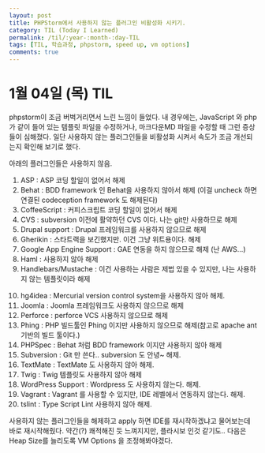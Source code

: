 ```yaml
---
layout: post
title: PHPStorm에서 사용하지 않는 플러그인 비활성화 시키기.
category: TIL (Today I Learned)
permalink: /til/:year-:month-:day-TIL
tags: [TIL, 학습과정, phpstorm, speed up, vm options]
comments: true
---
```


# 1월 04일 (목) TIL

phpstorm이 조금 버벅거리면서 느린 느낌이 들었다. 내 경우에는, JavaScript 와 php 가 같이 들어 있는 템플릿 파일을 수정하거나, 마크다운MD 파일을 수정할 때 그런 증상들이 심해졌다.
일단 사용하지 않는 플러그인들을 비활성화 시켜서 속도가 조금 개선되는지 확인해 보기로 했다.

아래의 플러그인들은 사용하지 않음.

1. ASP : ASP 코딩 할일이 없어서 해제
2. Behat : BDD framework 인 Behat을 사용하지 않아서 해제
 (이걸 uncheck 하면 연결된 codeception framework 도 해제된다)
3. CoffeeScript : 커피스크립트 코딩 할일이 없어서 해제
4. CVS : subversion 이전에 활약하던 CVS 이다. 나는 git만 사용하므로 해제
5. Drupal support : Drupal 프레임워크를 사용하지 않으므로 해제
6. Gherikin  : 스타트랙을 보긴했지만. 이건 그냥 위트용이다. 해제
7. Google App Engine Support : GAE 연동을 하지 않으므로 해제 (난 AWS...)
8. Haml : 사용하지 않아 해제
9. Handlebars/Mustache : 이건 사용하는 사람은 제법 있을 수 있지만, 나는 사용하지 않는 템플릿이라 해제
<!--more-->
10. hg4idea : Mercurial version control system을 사용하지 않아 해제.
11. Joomla : Joomla 프레임워크도 사용하지 않으므로 해제
12. Perforce : perforce VCS 사용하지 않으므로 해제
13. Phing : PHP 빌드툴인 Phing 이지만 사용하지 않으므로 해제(참고로 apache ant 기반의 빌드 툴이다.)
14. PHPSpec : Behat 처럼 BDD framework 이지만 사용하지 않아 해제
15. Subversion : Git 만 쓴다.. subversion 도 안녕~ 해제.
16. TextMate : TextMate 도 사용하지 않아 해제.
17. Twig : Twig 템플릿도 사용하지 않아 해제
18. WordPress Support : Wordpress 도 사용하지 않는다. 해제.
19. Vagrant : Vagrant 를 사용할 수 있지만, IDE 레벨에서 연동하지 않는다. 해제.
20. tslint : Type Script Lint 사용하지 않아 해제.

사용하지 않는 플러그인들을 해제하고 apply 하면 IDE를 재시작하겠냐고 물어보는데 바로 재시작해줬다.
약간(?) 쾌적해진 듯 느껴지지만, 플라시보 인것 같기도.. 다음은 Heap Size를 늘리도록 VM Options 을 조정해봐야겠다.

